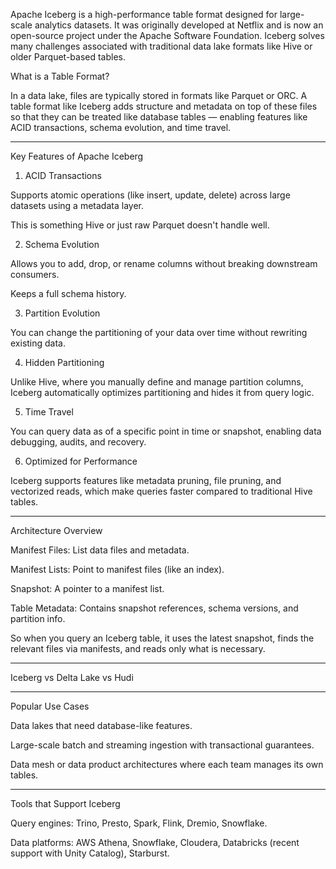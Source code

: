 Apache Iceberg is a high-performance table format designed for large-scale analytics datasets. It was originally developed at Netflix and is now an open-source project under the Apache Software Foundation. Iceberg solves many challenges associated with traditional data lake formats like Hive or older Parquet-based tables.

What is a Table Format?

In a data lake, files are typically stored in formats like Parquet or ORC. A table format like Iceberg adds structure and metadata on top of these files so that they can be treated like database tables — enabling features like ACID transactions, schema evolution, and time travel.


---

Key Features of Apache Iceberg

1. ACID Transactions

Supports atomic operations (like insert, update, delete) across large datasets using a metadata layer.

This is something Hive or just raw Parquet doesn't handle well.


2. Schema Evolution

Allows you to add, drop, or rename columns without breaking downstream consumers.

Keeps a full schema history.


3. Partition Evolution

You can change the partitioning of your data over time without rewriting existing data.


4. Hidden Partitioning

Unlike Hive, where you manually define and manage partition columns, Iceberg automatically optimizes partitioning and hides it from query logic.


5. Time Travel

You can query data as of a specific point in time or snapshot, enabling data debugging, audits, and recovery.


6. Optimized for Performance

Iceberg supports features like metadata pruning, file pruning, and vectorized reads, which make queries faster compared to traditional Hive tables.



---

Architecture Overview

Manifest Files: List data files and metadata.

Manifest Lists: Point to manifest files (like an index).

Snapshot: A pointer to a manifest list.

Table Metadata: Contains snapshot references, schema versions, and partition info.


So when you query an Iceberg table, it uses the latest snapshot, finds the relevant files via manifests, and reads only what is necessary.


---

Iceberg vs Delta Lake vs Hudi


---

Popular Use Cases

Data lakes that need database-like features.

Large-scale batch and streaming ingestion with transactional guarantees.

Data mesh or data product architectures where each team manages its own tables.



---

Tools that Support Iceberg

Query engines: Trino, Presto, Spark, Flink, Dremio, Snowflake.

Data platforms: AWS Athena, Snowflake, Cloudera, Databricks (recent support with Unity Catalog), Starburst.
